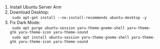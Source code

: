 1. Install Ubuntu Server Arm
2. Download Desktop:<br>
``` sudo apt-get install --no-install-recommends ubuntu-desktop -y```
3. Fix Dark Mode:<br>
``` sudo apt purge ubuntu-session yaru-theme-gnome-shell yaru-theme-gtk yaru-theme-icon yaru-theme-sound```<br>
``` sudo apt install ubuntu-session yaru-theme-gnome-shell yaru-theme-gtk yaru-theme-icon yaru-theme-sound```
